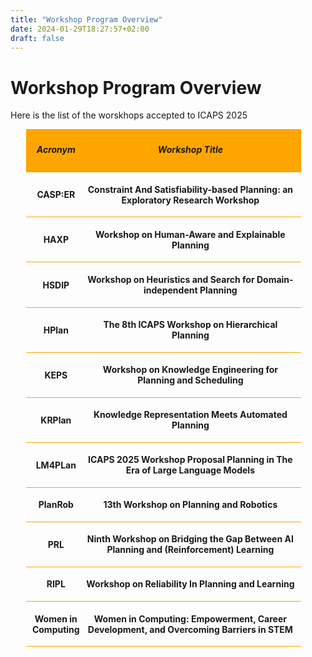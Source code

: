 ```yaml
---
title: "Workshop Program Overview"
date: 2024-01-29T18:27:57+02:00
draft: false
---
```

# Workshop Program Overview

Here is the list of the worskhops accepted to ICAPS 2025


<div style="width: 90%; margin: 2%; margin-left: 5%;">

 <div style="width: 95%; padding: 1%; background-color: orange;">
 	<div style="display:inline-block; width: 20%; text-align:center; vertical-align: middle;">
 		<h5>Acronym</h5>
 	</div>
 	<div style="display:inline-block; width: 78%; text-align:center; vertical-align: middle;">
 		<h5>Workshop Title</h5>
 	</div>
 	<!-- <div style="display:inline-block; width: 28%; text-align:center; vertical-align: middle;">
 		<h5>Organizer(s)</h5>
 	</div> -->
 </div>
 
  <div style="width: 95%; padding: 1%; border-bottom: 1px solid orange">
 	<div style="display:inline-block; width: 20%; text-align:center; vertical-align: middle;">
 		<!-- <p><a href="/program/workshops/keps" target="_blank">KEPS</a></p> -->
		<p><strong>CASP:ER</strong></p>
 	</div>
 	<div style="display:inline-block; width: 78%; text-align:center; vertical-align: middle;">
 		<p><strong>Constraint And Satisfiability-based Planning: an Exploratory Research Workshop</strong></p>
 	</div>
 	<!-- <div style="display:inline-block; width: 28%; text-align:center; vertical-align: middle;">
 		<p>TBD</p>
 	</div> -->
 </div>
 
 <div style="width: 95%; padding: 1%; border-bottom: 1px solid orange">
 	<div style="display:inline-block; width: 20%; text-align:center; vertical-align: middle;">
 		<!-- <p><a href="/program/workshops/hplan" target="_blank">HPlan</a></p> -->
		<p><strong>HAXP</strong></p>
 	</div>
 	<div style="display:inline-block; width: 78%; text-align:center; vertical-align: middle;">
 		<p><strong>Workshop on Human-Aware and Explainable Planning</strong></p>
 	</div>
 	<!-- <div style="display:inline-block; width: 28%; text-align:center; vertical-align: middle;">
 		<p>TBD</p>
 	</div> -->
 </div>
  
 <div style="width: 95%; padding: 1%; border-bottom: 1px solid orange">
 	<div style="display:inline-block; width: 20%; text-align:center; vertical-align: middle;">
 		<!-- <p><a href="/program/workshops/ipc" target="_blank">IPC</a></p> -->
		<p><strong>HSDIP</strong></p>
 	</div>
 	<div style="display:inline-block; width: 78%; text-align:center; vertical-align: middle;">
 		<p><strong>Workshop on Heuristics and Search for Domain-independent Planning</strong></p>
 	</div>
 	<!-- <div style="display:inline-block; width: 28%; text-align:center; vertical-align: middle;">
 		<p>TBD</p>
 	</div> -->
 </div>

 
 <div style="width: 95%; padding: 1%; border-bottom: 1px solid orange">
 	<div style="display:inline-block; width: 20%; text-align:center; vertical-align: middle;">
 		<!-- <p><a href="/program/workshops/prl" target="_blank">PRL</a></p> -->
		<p><strong>HPlan</strong></p>
 	</div>
 	<div style="display:inline-block; width: 78%; text-align:center; vertical-align: middle;">
 		<p><strong>The 8th ICAPS Workshop on Hierarchical Planning</strong></p>
 	</div>
 	<!-- <div style="display:inline-block; width: 28%; text-align:center; vertical-align: middle;">
 		<p>TBD</p>
 	</div> -->
 </div>
  
 <div style="width: 95%; padding: 1%; border-bottom: 1px solid orange">
 	<div style="display:inline-block; width: 20%; text-align:center; vertical-align: middle;">
 		<!-- <p><a href="/program/workshops/haxp" target="_blank">HAXP</a></p> -->
		<p><strong>KEPS</strong></p>
 	</div>
 	<div style="display:inline-block; width: 78%; text-align:center; vertical-align: middle;">
 		<p><strong>Workshop on Knowledge Engineering for Planning and Scheduling</strong></p>
 	</div>
 	<!-- <div style="display:inline-block; width: 28%; text-align:center; vertical-align: middle;">
 		<p>TBD</p>
 	</div> -->
 </div>


 <div style="width: 95%; padding: 1%; border-bottom: 1px solid orange">
 	<div style="display:inline-block; width: 20%; text-align:center; vertical-align: middle;">
 		<!-- <p><a href="/program/workshops/weep" target="_blank">WEEP</a></p> -->
		<p><strong>KRPlan</strong></p>
 	</div>
 	<div style="display:inline-block; width: 78%; text-align:center; vertical-align: middle;">
		<p><strong>Knowledge Representation Meets Automated Planning</strong></p>
 	</div>
 	<!-- <div style="display:inline-block; width: 28%; text-align:center; vertical-align: middle;">
 		<p>TBD</p>
 	</div> -->
 </div>


 <div style="width: 95%; padding: 1%; border-bottom: 1px solid orange">
 	<div style="display:inline-block; width: 20%; text-align:center; vertical-align: middle;">
 		<!-- <p><a href="/program/workshops/rddps" target="_blank">RDDPS</a></p> -->
		<p><strong>LM4PLan</strong></p>
 	</div>
 	<div style="display:inline-block; width: 78%; text-align:center; vertical-align: middle;">
 		<p><strong>ICAPS 2025 Workshop Proposal Planning in The Era of Large Language Models</strong></p>
 	</div>
 	<!-- <div style="display:inline-block; width: 28%; text-align:center; vertical-align: middle;">
 		<p>TBD</p>
 	</div> -->
 </div> 
 
 <div style="width: 95%; padding: 1%; border-bottom: 1px solid orange">
 	<div style="display:inline-block; width: 20%; text-align:center; vertical-align: middle;">
 		<!-- <p><a href="/program/workshops/hsdip" target="_blank">HSDIP</a></p> -->
		<p><strong>PlanRob</strong></p>
 	</div>
 	<div style="display:inline-block; width: 78%; text-align:center; vertical-align: middle;">
 		<p><strong>13th Workshop on Planning and Robotics</strong></p>
 	</div>
 	<!-- <div style="display:inline-block; width: 28%; text-align:center; vertical-align: middle;">
 		<p>TBD</p>
 	</div> -->
 </div>
 <div style="width: 95%; padding: 1%; border-bottom: 1px solid orange">
 	<div style="display:inline-block; width: 20%; text-align:center; vertical-align: middle;">
 		<!-- <p><a href="/program/workshops/planrob" target="_blank">PlanRob</a></p> -->
		<p><strong>PRL</strong></p>
 	</div>
 	<div style="display:inline-block; width: 78%; text-align:center; vertical-align: middle;">
 		<p><strong>Ninth Workshop on Bridging the Gap Between AI Planning and (Reinforcement) Learning</strong></p>
 	</div>
 	<!-- <div style="display:inline-block; width: 28%; text-align:center; vertical-align: middle;">
 		<p>TBD</p>
 	</div> -->
 </div>

 <div style="width: 95%; padding: 1%; border-bottom: 1px solid orange">
 	<div style="display:inline-block; width: 20%; text-align:center; vertical-align: middle;">
 		<!-- <p><a href="/program/workshops/hsdip" target="_blank">HSDIP</a></p> -->
		<p><strong>RIPL</strong></p>
 	</div>
 	<div style="display:inline-block; width: 78%; text-align:center; vertical-align: middle;">
 		<p><strong>Workshop on Reliability In Planning and Learning</strong></p>
 	</div>
 	<!-- <div style="display:inline-block; width: 28%; text-align:center; vertical-align: middle;">
 		<p>TBD</p>
 	</div> -->
 </div>

 <div style="width: 95%; padding: 1%; border-bottom: 1px solid orange">
 	<div style="display:inline-block; width: 20%; text-align:center; vertical-align: middle;">
 		<!-- <p><a href="/program/workshops/hsdip" target="_blank">HSDIP</a></p> -->
		<p><strong>Women in Computing</strong></p>
 	</div>
 	<div style="display:inline-block; width: 78%; text-align:center; vertical-align: middle;">
 		<p><strong>Women in Computing: Empowerment, Career Development, and Overcoming Barriers in STEM</strong></p>
 	</div>
 	<!-- <div style="display:inline-block; width: 28%; text-align:center; vertical-align: middle;">
 		<p>TBD</p>
 	</div> -->
 </div>


</div>


